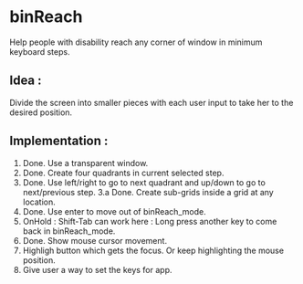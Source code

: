 # binReach

Help people with disability reach any corner of window in minimum keyboard steps.

## Idea :
Divide the screen into smaller pieces with each user input to take her to the desired position.

## Implementation :
1. Done. Use a transparent window.
2. Done. Create four quadrants in current selected step.
3. Done. Use left/right to go to next quadrant
         and up/down to go to next/previous step.
3.a Done. Create sub-grids inside a grid at any location.
4. Done. Use enter to move out of binReach_mode.
5. OnHold : Shift-Tab can work here : Long press another key to come back in binReach_mode.
6. Done. Show mouse cursor movement.
7. Highligh button which gets the focus. Or keep highlighting the mouse position.
8. Give user a way to set the keys for app.